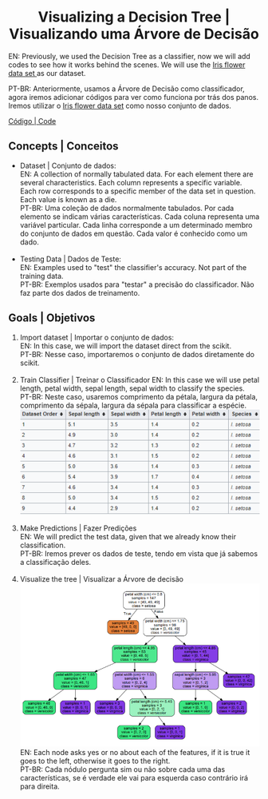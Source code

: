 <h1 align="center">Visualizing a Decision Tree | Visualizando uma Árvore de Decisão</h1>
<p>EN: Previously, we used the Decision Tree as a classifier, now we will add codes to see how it works behind the scenes. We will use the <a href="https://en.wikipedia.org/wiki/Iris_flower_data_set"> Iris flower data set </a> as our dataset.</p>
<p>PT-BR: Anteriormente, usamos a Árvore de Decisão como classificador, agora iremos adicionar códigos para ver como funciona por trás dos panos. Iremos utilizar o <a href="https://en.wikipedia.org/wiki/Iris_flower_data_set">Iris flower data set</a> como nosso conjunto de dados.</p>
<p><a target="_blank" href="./video_02.py">Código | Code</a></p>

<h2>Concepts | Conceitos</h2>
<ul>
    <li>Dataset | Conjunto de dados: <br>
    EN: A collection of normally tabulated data. For each element there are several characteristics. Each column represents a specific variable. Each row corresponds to a specific member of the data set in question. Each value is known as a die.<br>
    PT-BR: Uma coleção de dados normalmente tabulados. Por cada elemento se indicam várias características. Cada coluna representa uma variável particular. Cada linha corresponde a um determinado membro do conjunto de dados em questão. Cada valor é conhecido como um dado.</li>
    <br>
    <li>Testing Data | Dados de Teste: <br>
    EN: Examples used to "test" the classifier's accuracy. Not part of the training data.<br>
    PT-BR: Exemplos usados para "testar" a precisão do classificador. Não faz parte dos dados de treinamento.</li>
</ul>

<h2>Goals | Objetivos</h2>
<ol>
    <li>Import dataset | Importar o conjunto de dados:<br> 
    EN: In this case, we will import the dataset direct from the scikit.<br>
    PT-BR: Nesse caso, importaremos o conjunto de dados diretamente do scikit.</li>
    <br>
    <li>Train Classifier | Treinar o Classificador
    EN: In this case we will use petal length, petal width, sepal length, sepal width to classify the species.<br>
    PT-BR: Neste caso, usaremos comprimento da pétala, largura da pétala, comprimento da sépala, largura da sépala para classificar a espécie. <br>
    <img src="./table.PNG" alt="Table"></li>
    <br>
    <li>Make Predictions | Fazer Predições<br>
    EN: We will predict the test data, given that we already know their classification.<br>
    PT-BR: Iremos prever os dados de teste, tendo em vista que já sabemos a classificação deles.</li>
    <br>
    <li>Visualize the tree | Visualizar a Árvore de decisão
    <img src="./tree.PNG" alt="Tree"><br>
    EN: Each node asks yes or no about each of the features, if it is true it goes to the left, otherwise it goes to the right.<br>
    PT-BR: Cada nódulo pergunta sim ou não sobre cada uma das características, se é verdade ele vai para esquerda caso contrário irá para direita.</li>
</ol>